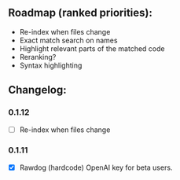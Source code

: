 ## Roadmap (ranked priorities):

- Re-index when files change
- Exact match search on names
- Highlight relevant parts of the matched code
- Reranking?
- Syntax highlighting

## Changelog:

### 0.1.12

- [ ] Re-index when files change

### 0.1.11

- [X] Rawdog (hardcode) OpenAI key for beta users.
